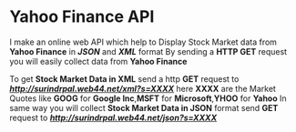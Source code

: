 # Yahoo Finance API #

I make an online web API
which help to Display Stock Market data from **Yahoo Finance** in **_JSON_** and **_XML_** format
By sending a **HTTP GET** request you will easily collect data from **Yahoo Finance**

To get **Stock Market Data in XML** send a http **GET** request to **_http://surindrpal.web44.net/xml?s=XXXX_** here **XXXX** are the Market Quotes like **GOOG** for **Google Inc**,**MSFT** for **Microsoft**,**YHOO** for **Yahoo**
In same way you will collect **Stock Market Data in JSON** format send **GET** request to **_http://surindrpal.web44.net/json?s=XXXX_**